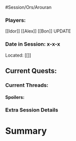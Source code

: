 #Session/Ors/Arouran 

### Players:
[[Idor]]
[[Alex]]
[[Bon]]
UPDATE
### Date in Session: x-x-x
Located: [[]]
## Current Quests: 

### Current Threads:

#### Spoilers:

### Extra Session Details


# Summary

